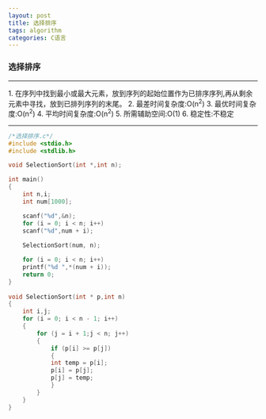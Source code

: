 ```yaml
---
layout: post
title: 选择排序
tags: algorithm
categories: C语言
---
```


### 选择排序
<hr>
1. 在序列中找到最小或最大元素，放到序列的起始位置作为已排序序列,再从剩余元素中寻找，放到已排列序列的末尾。
2. 最差时间复杂度:O(n<sup>2</sup>)
3. 最优时间复杂度:O(n<sup>2</sup>)
4. 平均时间复杂度:O(n<sup>2</sup>)
5. 所需辅助空间:O(1)
6. 稳定性:不稳定
<hr>


~~~c++
/*选择排序.c*/
#include <stdio.h>
#include <stdlib.h>

void SelectionSort(int *,int n);

int main()
{
	int n,i;
	int num[1000];

	scanf("%d",&n);
	for (i = 0; i < n; i++)
	scanf("%d",num + i);
	
	SelectionSort(num, n);

	for (i = 0; i < n; i++)
	printf("%d ",*(num + i));
	return 0;
}
	
void SelectionSort(int * p,int n)
{
	int i,j;
	for (i = 0; i < n - 1; i++)
	{
		for (j = i + 1;j < n; j++)
		{
			if (p[i] >= p[j])
			{
			int temp = p[i];
			p[i] = p[j];
			p[j] = temp;
			}
		}
	}
}
~~~
